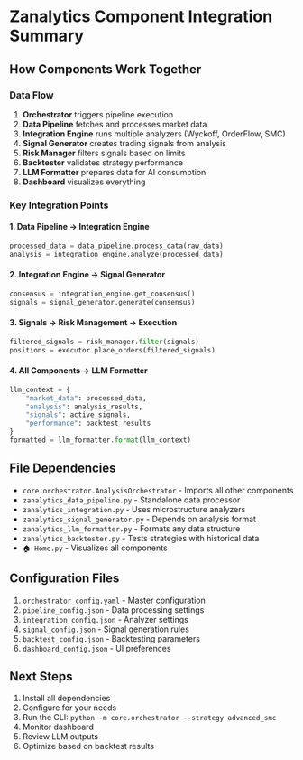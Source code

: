 # Zanalytics Component Integration Summary

## How Components Work Together

### Data Flow
1. **Orchestrator** triggers pipeline execution
2. **Data Pipeline** fetches and processes market data
3. **Integration Engine** runs multiple analyzers (Wyckoff, OrderFlow, SMC)
4. **Signal Generator** creates trading signals from analysis
5. **Risk Manager** filters signals based on limits
6. **Backtester** validates strategy performance
7. **LLM Formatter** prepares data for AI consumption
8. **Dashboard** visualizes everything

### Key Integration Points

#### 1. Data Pipeline → Integration Engine
```python
processed_data = data_pipeline.process_data(raw_data)
analysis = integration_engine.analyze(processed_data)
```

#### 2. Integration Engine → Signal Generator
```python
consensus = integration_engine.get_consensus()
signals = signal_generator.generate(consensus)
```

#### 3. Signals → Risk Management → Execution
```python
filtered_signals = risk_manager.filter(signals)
positions = executor.place_orders(filtered_signals)
```

#### 4. All Components → LLM Formatter
```python
llm_context = {
    "market_data": processed_data,
    "analysis": analysis_results,
    "signals": active_signals,
    "performance": backtest_results
}
formatted = llm_formatter.format(llm_context)
```

## File Dependencies

- `core.orchestrator.AnalysisOrchestrator` - Imports all other components
- `zanalytics_data_pipeline.py` - Standalone data processor
- `zanalytics_integration.py` - Uses microstructure analyzers
- `zanalytics_signal_generator.py` - Depends on analysis format
- `zanalytics_llm_formatter.py` - Formats any data structure
- `zanalytics_backtester.py` - Tests strategies with historical data
- `🏠 Home.py` - Visualizes all components

## Configuration Files

1. `orchestrator_config.yaml` - Master configuration
2. `pipeline_config.json` - Data processing settings
3. `integration_config.json` - Analyzer settings
4. `signal_config.json` - Signal generation rules
5. `backtest_config.json` - Backtesting parameters
6. `dashboard_config.json` - UI preferences

## Next Steps

1. Install all dependencies
2. Configure for your needs
3. Run the CLI: `python -m core.orchestrator --strategy advanced_smc`
4. Monitor dashboard
5. Review LLM outputs
6. Optimize based on backtest results
